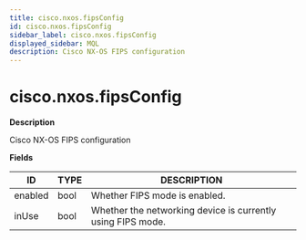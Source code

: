 ```yaml
---
title: cisco.nxos.fipsConfig
id: cisco.nxos.fipsConfig
sidebar_label: cisco.nxos.fipsConfig
displayed_sidebar: MQL
description: Cisco NX-OS FIPS configuration
---
```


# cisco.nxos.fipsConfig

**Description**

Cisco NX-OS FIPS configuration

**Fields**

| ID      | TYPE | DESCRIPTION                                                 |
| ------- | ---- | ----------------------------------------------------------- |
| enabled | bool | Whether FIPS mode is enabled.                               |
| inUse   | bool | Whether the networking device is currently using FIPS mode. |
